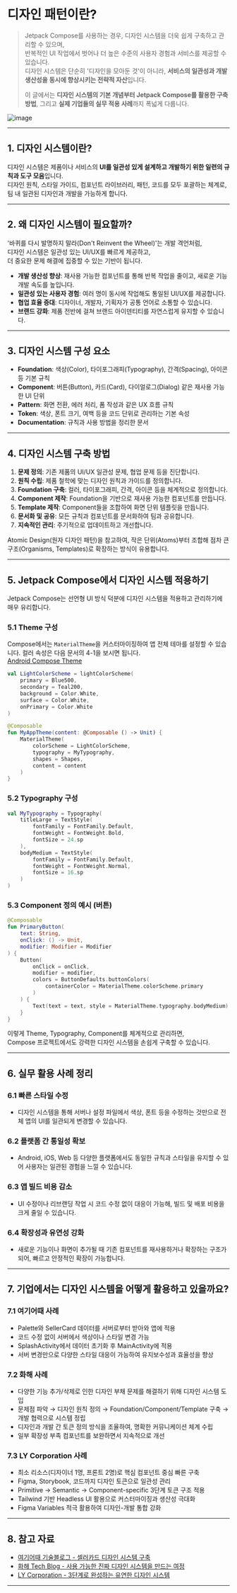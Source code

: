 # 디자인 패턴이란? 

> Jetpack Compose를 사용하는 경우, 디자인 시스템을 더욱 쉽게 구축하고 관리할 수 있으며,  
> 반복적인 UI 작업에서 벗어나 더 높은 수준의 사용자 경험과 서비스를 제공할 수 있습니다.  
> 디자인 시스템은 단순히 '디자인을 모아둔 것'이 아니라, **서비스의 일관성과 개발 생산성을 동시에 향상시키는 전략적 자산**입니다.
> 
> 이 글에서는 **디자인 시스템의 기본 개념부터 Jetpack Compose를 활용한 구축 방법**, 그리고 **실제 기업들의 실무 적용 사례**까지 폭넓게 다룹니다.  

![image](https://github.com/user-attachments/assets/a077ad2e-9403-4231-a158-b0a70b744830)

---

## 1. 디자인 시스템이란?

디자인 시스템은 제품이나 서비스의 **UI를 일관성 있게 설계하고 개발하기 위한 일련의 규칙과 도구 모음**입니다.  
디자인 원칙, 스타일 가이드, 컴포넌트 라이브러리, 패턴, 코드를 모두 포괄하는 체계로,  
팀 내 일관된 디자인과 개발을 가능하게 합니다.

---

## 2. 왜 디자인 시스템이 필요할까?
'바퀴를 다시 발명하지 말라(Don't Reinvent the Wheel)'는 개발 격언처럼,  
디자인 시스템은 일관성 있는 UI/UX를 빠르게 제공하고,  
더 중요한 문제 해결에 집중할 수 있는 기반이 됩니다.

- **개발 생산성 향상**: 재사용 가능한 컴포넌트를 통해 반복 작업을 줄이고, 새로운 기능 개발 속도를 높입니다.
- **일관성 있는 사용자 경험**: 여러 명이 동시에 작업해도 통일된 UI/UX를 제공합니다.
- **협업 효율 증대**: 디자이너, 개발자, 기획자가 공통 언어로 소통할 수 있습니다.
- **브랜드 강화**: 제품 전반에 걸쳐 브랜드 아이덴티티를 자연스럽게 유지할 수 있습니다.

---

## 3. 디자인 시스템 구성 요소

- **Foundation**: 색상(Color), 타이포그래피(Typography), 간격(Spacing), 아이콘 등 기본 규칙
- **Component**: 버튼(Button), 카드(Card), 다이얼로그(Dialog) 같은 재사용 가능한 UI 단위
- **Pattern**: 화면 전환, 에러 처리, 폼 작성과 같은 UX 흐름 규칙
- **Token**: 색상, 폰트 크기, 여백 등을 코드 단위로 관리하는 기본 속성
- **Documentation**: 규칙과 사용 방법을 정리한 문서

---

## 4. 디자인 시스템 구축 방법

1. **문제 정의**: 기존 제품의 UI/UX 일관성 문제, 협업 문제 등을 진단합니다.
2. **원칙 수립**: 제품 철학에 맞는 디자인 원칙과 가이드를 정의합니다.
3. **Foundation 구축**: 컬러, 타이포그래피, 간격, 아이콘 등을 체계적으로 정의합니다.
4. **Component 제작**: Foundation을 기반으로 재사용 가능한 컴포넌트를 만듭니다.
5. **Template 제작**: Component들을 조합하여 화면 단위 템플릿을 만듭니다.
6. **문서화 및 공유**: 모든 규칙과 컴포넌트를 문서화하여 팀과 공유합니다.
7. **지속적인 관리**: 주기적으로 업데이트하고 개선합니다.

Atomic Design(원자 디자인 패턴)을 참고하여, 작은 단위(Atoms)부터 조합해 점차 큰 구조(Organisms, Templates)로 확장하는 방식이 유용합니다.

---

## 5. Jetpack Compose에서 디자인 시스템 적용하기

Jetpack Compose는 선언형 UI 방식 덕분에 디자인 시스템을 적용하고 관리하기에 매우 유리합니다.

### 5.1 Theme 구성

Compose에서는 `MaterialTheme`을 커스터마이징하여 앱 전체 테마를 설정할 수 있습니다.
컬러 속성은 다음 문서의 4-1을 보시면 됩니다.  
[Android Compose Theme](https://github.com/stopstone/Note/blob/main/compose/Android%20Jetpack%20Compose%20Theme%2C%20%EC%95%8C%EA%B3%A0%20%EC%93%B0%EC%9E%90.md)

```kotlin
val LightColorScheme = lightColorScheme(
    primary = Blue500,
    secondary = Teal200,
    background = Color.White,
    surface = Color.White,
    onPrimary = Color.White
)

@Composable
fun MyAppTheme(content: @Composable () -> Unit) {
    MaterialTheme(
        colorScheme = LightColorScheme,
        typography = MyTypography,
        shapes = Shapes,
        content = content
    )
}
```

### 5.2 Typography 구성

```kotlin
val MyTypography = Typography(
    titleLarge = TextStyle(
        fontFamily = FontFamily.Default,
        fontWeight = FontWeight.Bold,
        fontSize = 24.sp
    ),
    bodyMedium = TextStyle(
        fontFamily = FontFamily.Default,
        fontWeight = FontWeight.Normal,
        fontSize = 16.sp
    )
)
```

### 5.3 Component 정의 예시 (버튼)

```kotlin
@Composable
fun PrimaryButton(
    text: String,
    onClick: () -> Unit,
    modifier: Modifier = Modifier
) {
    Button(
        onClick = onClick,
        modifier = modifier,
        colors = ButtonDefaults.buttonColors(
            containerColor = MaterialTheme.colorScheme.primary
        )
    ) {
        Text(text = text, style = MaterialTheme.typography.bodyMedium)
    }
}
```

이렇게 Theme, Typography, Component를 체계적으로 관리하면,  
Compose 프로젝트에서도 강력한 디자인 시스템을 손쉽게 구축할 수 있습니다.

---

## 6. 실무 활용 사례 정리

### 6.1 빠른 스타일 수정
- 디자인 시스템을 통해 서버나 설정 파일에서 색상, 폰트 등을 수정하는 것만으로 전체 앱의 UI를 일관되게 변경할 수 있습니다.

### 6.2 플랫폼 간 통일성 확보
- Android, iOS, Web 등 다양한 플랫폼에서도 동일한 규칙과 스타일을 유지할 수 있어 사용자는 일관된 경험을 느낄 수 있습니다.

### 6.3 앱 빌드 비용 감소
- UI 수정이나 리브랜딩 작업 시 코드 수정 없이 대응이 가능해, 빌드 및 배포 비용을 크게 줄일 수 있습니다.

### 6.4 확장성과 유연성 강화
- 새로운 기능이나 화면이 추가될 때 기존 컴포넌트를 재사용하거나 확장하는 구조가 되어, 빠르고 안정적인 확장이 가능합니다.

---

## 7. 기업에서는 디자인 시스템을 어떻게 활용하고 있을까요?

### 7.1 여기어때 사례
- Palette와 SellerCard 데이터를 서버로부터 받아와 앱에 적용
- 코드 수정 없이 서버에서 색상이나 스타일 변경 가능
- SplashActivity에서 데이터 초기화 후 MainActivity에 적용
- 서버 변경만으로 다양한 스타일 대응이 가능하여 유지보수성과 효율성을 향상

### 7.2 화해 사례
- 다양한 기능 추가/삭제로 인한 디자인 부채 문제를 해결하기 위해 디자인 시스템 도입
- 문제점 파악 → 디자인 원칙 정의 → Foundation/Component/Template 구축 → 개발 협력으로 시스템 정립
- 디자인과 개발 간 토큰 정의 방식을 조율하여, 명확한 커뮤니케이션 체계 수립
- 일부 확장성 부족 컴포넌트를 보완하면서 지속적으로 개선

### 7.3 LY Corporation 사례
- 최소 리소스(디자이너 1명, 프론트 2명)로 핵심 컴포넌트 중심 빠른 구축
- Figma, Storybook, 코드까지 디자인 토큰으로 일관성 관리
- Primitive → Semantic → Component-specific 3단계 토큰 구조 적용
- Tailwind 기반 Headless UI 활용으로 커스터마이징과 생산성 극대화
- Figma Variables 적극 활용하여 디자인-개발 통합 강화

---

## 8. 참고 자료

- [여기어때 기술블로그 - 셀러카드 디자인 시스템 구축](https://techblog.gccompany.co.kr/%EC%97%AC%EA%B8%B0%EC%96%B4%EB%95%8C-%EC%85%80%EB%9F%AC%EC%B9%B4%EB%93%9C-%EB%94%94%EC%9E%90%EC%9D%B8-%EC%8B%9C%EC%8A%A4%ED%85%9C-f5f0eec30eec)
- [화해 Tech Blog - 사용 가능한 진짜 디자인 시스템을 만드는 여정](https://blog.hwahae.co.kr/tech/design-system-journey)
- [LY Corporation - 3단계로 완성하는 유연한 디자인 시스템](https://developers.line.biz/ko/blog/abc-user-feedback-design-system/)

---
